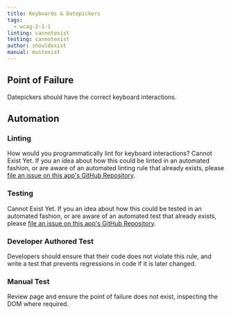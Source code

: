 ```yaml
---
title: Keyboards & Datepickers
tags: 
  - wcag-2-1-1
linting: cannotexist
testing: cannotexist
author: shouldexist
manual: mustexist
---
```


## Point of Failure
Datepickers should have the correct keyboard interactions.

## Automation

### Linting
How would you programmatically lint for keyboard interactions? Cannot Exist Yet. If you an idea about how this could be linted in an automated fashion, or are aware of an automated linting rule that already exists, please [file an issue on this app's GitHub Repository](https://github.com/MelSumner/a11y-automation/issues).

### Testing
Cannot Exist Yet. If you an idea about how this could be tested in an automated fashion, or are aware of an automated test that already exists, please [file an issue on this app's GitHub Repository](https://github.com/MelSumner/a11y-automation/issues).

### Developer Authored Test
Developers should ensure that their code does not violate this rule, and write a test that prevents regressions in code if it is later changed.

### Manual Test
Review page and ensure the point of failure does not exist, inspecting the DOM where required.